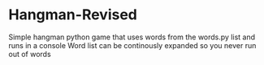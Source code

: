 # Hangman-Revised
Simple hangman python game that uses words from the words.py list and runs in a console
Word list can be continously expanded so you never run out of words
